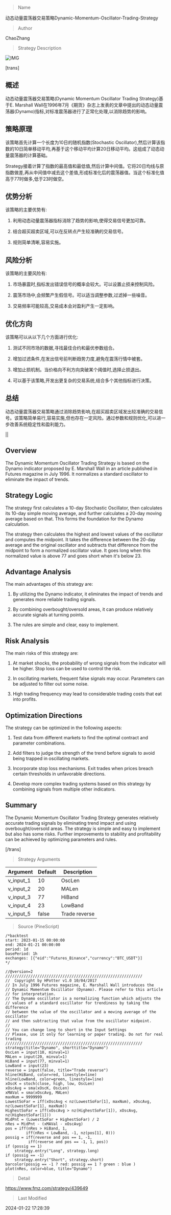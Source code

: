 
> Name

动态动量震荡器交易策略Dynamic-Momentum-Oscillator-Trading-Strategy

> Author

ChaoZhang

> Strategy Description

![IMG](https://www.fmz.com/upload/asset/db6d3a6f2dbc597e46.png)

[trans]

## 概述

动态动量震荡器交易策略(Dynamic Momentum Oscillator Trading Strategy)基于E. Marshall Wall在1996年7月《期货》杂志上发表的文章中提出的动态动量震荡器(Dynamo)指标,对标准震荡器进行了正常化处理,以消除趋势的影响。

## 策略原理

该策略首先计算一个长度为10日的随机指数(Stochastic Oscillator),然后计算该指数的10日简单移动平均,再基于这个移动平均计算20日移动平均。这组成了动态动量震荡器的计算基础。

Strategy接着计算了指数的最高值和最低值,然后计算中间值。它将20日均线与原指数做差,再从中间值中减去这个差值,形成标准化后的震荡器值。当这个标准化值高于77时做多,低于23时做空。

## 优势分析

该策略的主要优势有:

1. 利用动态动量震荡器指标消除了趋势的影响,使得交易信号更加可靠。

2. 结合超买超卖区域,可以在反转点产生较准确的交易信号。

3. 规则简单清晰,容易实施。

## 风险分析

该策略的主要风险有:

1. 市场暴震时,指标发出错误信号的概率会较大。可以设置止损来控制风险。

2. 震荡市场中,会频繁产生假信号。可以适当调整参数,过滤掉一些噪音。

3. 交易频率可能较高,交易成本会对盈利产生一定影响。

## 优化方向

该策略可以从以下几个方面进行优化:

1. 测试不同市场的数据,寻找最佳合约和最优参数组合。

2. 增加过滤条件,在发出信号前判断趋势力度,避免在震荡行情中被套。

3. 增加止损机制。当价格向不利方向突破某个阈值时,选择止损退出。

4. 可以基于该策略,开发出更复杂的交易系统,结合多个其他指标进行决策。

## 总结

动态动量震荡器交易策略通过消除趋势影响,在超买超卖区域发出较准确的交易信号。该策略简单易行,容易实施,但也存在一定风险。通过参数和规则优化,可以进一步改善系统稳定性和盈利能力。

||

## Overview

The Dynamic Momentum Oscillator Trading Strategy is based on the Dynamo indicator proposed by E. Marshall Wall in an article published in Futures magazine in July 1996. It normalizes a standard oscillator to eliminate the impact of trends.

## Strategy Logic

The strategy first calculates a 10-day Stochastic Oscillator, then calculates its 10-day simple moving average, and further calculates a 20-day moving average based on that. This forms the foundation for the Dynamo calculation.

The strategy then calculates the highest and lowest values of the oscillator and computes the midpoint. It takes the difference between the 20-day average and the original oscillator and subtracts that difference from the midpoint to form a normalized oscillator value. It goes long when this normalized value is above 77 and goes short when it's below 23.

## Advantage Analysis 

The main advantages of this strategy are:

1. By utilizing the Dynamo indicator, it eliminates the impact of trends and generates more reliable trading signals. 

2. By combining overbought/oversold areas, it can produce relatively accurate signals at turning points.

3. The rules are simple and clear, easy to implement.

## Risk Analysis

The main risks of this strategy are:

1. At market shocks, the probability of wrong signals from the indicator will be higher. Stop loss can be used to control the risk.

2. In oscillating markets, frequent false signals may occur. Parameters can be adjusted to filter out some noise. 

3. High trading frequency may lead to considerable trading costs that eat into profits.

## Optimization Directions

The strategy can be optimized in the following aspects:

1. Test data from different markets to find the optimal contract and parameter combinations.

2. Add filters to judge the strength of the trend before signals to avoid being trapped in oscillating markets. 

3. Incorporate stop loss mechanisms. Exit trades when prices breach certain thresholds in unfavorable directions.

4. Develop more complex trading systems based on this strategy by combining signals from multiple other indicators.

## Summary

The Dynamic Momentum Oscillator Trading Strategy generates relatively accurate trading signals by eliminating trend impact and using overbought/oversold areas. The strategy is simple and easy to implement but also has some risks. Further improvements to stability and profitability can be achieved by optimizing parameters and rules.

[/trans]

> Strategy Arguments



|Argument|Default|Description|
|----|----|----|
|v_input_1|10|OscLen|
|v_input_2|20|MALen|
|v_input_3|77|HiBand|
|v_input_4|23|LowBand|
|v_input_5|false|Trade reverse|


> Source (PineScript)

``` pinescript
/*backtest
start: 2023-01-15 00:00:00
end: 2024-01-21 00:00:00
period: 1d
basePeriod: 1h
exchanges: [{"eid":"Futures_Binance","currency":"BTC_USDT"}]
*/

//@version=2
////////////////////////////////////////////////////////////
//  Copyright by HPotter v1.0 10/04/2017
// In July 1996 Futures magazine, E. Marshall Wall introduces the 
// Dynamic Momentum Oscillator (Dynamo). Please refer to this article 
// for interpretation.
// The Dynamo oscillator is a normalizing function which adjusts the 
// values of a standard oscillator for trendiness by taking the difference 
// between the value of the oscillator and a moving average of the oscillator 
// and then subtracting that value from the oscillator midpoint.
//
// You can change long to short in the Input Settings
// Please, use it only for learning or paper trading. Do not for real trading
////////////////////////////////////////////////////////////
strategy(title="Dynamo", shorttitle="Dynamo")
OscLen = input(10, minval=1)
MALen = input(20, minval=1)
HiBand = input(77, minval=1)
LowBand = input(23)
reverse = input(false, title="Trade reverse")
hline(HiBand, color=red, linestyle=line)
hline(LowBand, color=green, linestyle=line)
xOscK = stoch(close, high, low, OscLen)
xOscAvg = sma(xOscK, OscLen)
xMAVal = sma(xOscAvg, MALen)
maxNum = 9999999
LowestSoFar = iff(xOscAvg < nz(LowestSoFar[1], maxNum), xOscAvg, nz(LowestSoFar[1], maxNum))
HighestSoFar = iff(xOscAvg > nz(HighestSoFar[1]), xOscAvg, nz(HighestSoFar[1]))
MidPnt = (LowestSoFar + HighestSoFar) / 2
nRes = MidPnt - (xMAVal - xOscAvg)
pos = iff(nRes > HiBand, 1,
	     iff(nRes < LowBand, -1, nz(pos[1], 0))) 
possig = iff(reverse and pos == 1, -1,
          iff(reverse and pos == -1, 1, pos))	   
if (possig == 1) 
    strategy.entry("Long", strategy.long)
if (possig == -1)
    strategy.entry("Short", strategy.short)	   	    
barcolor(possig == -1 ? red: possig == 1 ? green : blue )
plot(nRes, color=blue, title="Dynamo")
```

> Detail

https://www.fmz.com/strategy/439649

> Last Modified

2024-01-22 17:28:39
